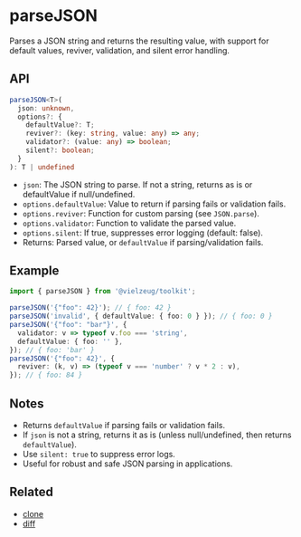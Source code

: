 # parseJSON

Parses a JSON string and returns the resulting value, with support for default values, reviver, validation, and silent error handling.

## API

```ts
parseJSON<T>(
  json: unknown,
  options?: {
    defaultValue?: T;
    reviver?: (key: string, value: any) => any;
    validator?: (value: any) => boolean;
    silent?: boolean;
  }
): T | undefined
```

- `json`: The JSON string to parse. If not a string, returns as is or defaultValue if null/undefined.
- `options.defaultValue`: Value to return if parsing fails or validation fails.
- `options.reviver`: Function for custom parsing (see `JSON.parse`).
- `options.validator`: Function to validate the parsed value.
- `options.silent`: If true, suppresses error logging (default: false).
- Returns: Parsed value, or `defaultValue` if parsing/validation fails.

## Example

```ts
import { parseJSON } from '@vielzeug/toolkit';

parseJSON('{"foo": 42}'); // { foo: 42 }
parseJSON('invalid', { defaultValue: { foo: 0 } }); // { foo: 0 }
parseJSON('{"foo": "bar"}', {
  validator: v => typeof v.foo === 'string',
  defaultValue: { foo: '' },
}); // { foo: 'bar' }
parseJSON('{"foo": 42}', {
  reviver: (k, v) => (typeof v === 'number' ? v * 2 : v),
}); // { foo: 84 }
```

## Notes

- Returns `defaultValue` if parsing fails or validation fails.
- If `json` is not a string, returns it as is (unless null/undefined, then returns `defaultValue`).
- Use `silent: true` to suppress error logs.
- Useful for robust and safe JSON parsing in applications.

## Related

- [clone](./clone.md)
- [diff](./diff.md)
